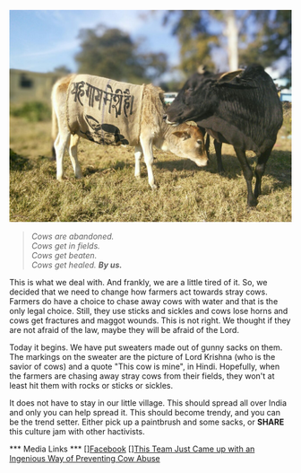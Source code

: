 <!--
Title: Culture jamming for Cows 01
Scripts: 
- //s.imgur.com/min/embed.js
-->

![photo756377654343608414.jpg](/markdown/photo756377654343608414.jpg)

> <i>Cows are abandoned.</i><br/>
> <i>Cows get in fields.</i><br/>
> <i>Cows get beaten.</i><br/>
> <i>Cows get healed. **By us.**</i>

This is what we deal with. And frankly, we are a little tired of it. So, we decided that we need to change how farmers act towards stray cows.
Farmers do have a choice to chase away cows with water and that is the only legal choice. Still, they use sticks and sickles and cows lose horns and cows get fractures and maggot wounds. This is not right. We thought if they are not afraid of the law, maybe they will be afraid of the Lord.

Today it begins. We have put sweaters made out of gunny sacks on them. The markings on the sweater are the picture of Lord Krishna (who is the savior of cows) and a quote "This cow is mine", in Hindi. Hopefully, when the farmers are chasing away stray cows from their fields, they won't at least hit them with rocks or sticks or sickles.

It does not have to stay in our little village. This should spread all over India and only you can help spread it. This should become trendy, and you can be the trend setter. Either pick up a paintbrush and some sacks, or **SHARE** this ‪culture jam‬ with other hactivists.

*** Media Links ***
[][Facebook](https://www.facebook.com/worldlywags/posts/1025847224120182)
[][This Team Just Came up with an Ingenious Way of Preventing Cow Abuse](http://www.thebetterindia.com/41739/badmash-peepal-stray-cows-gunny-sacks-krishna/)

<center><blockquote class="imgur-embed-pub" lang="en" data-id="a/RYsIN"></blockquote></center>
